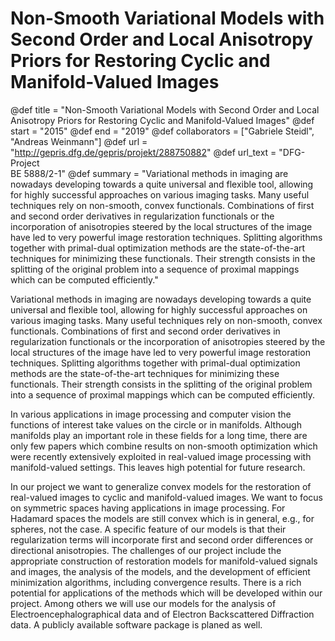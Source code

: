 # Non-Smooth Variational Models with Second Order and Local Anisotropy Priors for Restoring Cyclic and Manifold-Valued Images

@def title = "Non-Smooth Variational Models with Second Order and Local Anisotropy Priors for Restoring Cyclic and Manifold-Valued Images"
@def start = "2015"
@def end = "2019"
@def collaborators = ["Gabriele Steidl", "Andreas Weinmann"]
@def url = "http://gepris.dfg.de/gepris/projekt/288750882"
@def url_text = "DFG-Project<br>BE 5888/2-1"
@def summary = "Variational methods in imaging are nowadays developing towards a quite universal and flexible tool, allowing for highly successful approaches on various imaging tasks. Many useful techniques rely on non-smooth, convex functionals. Combinations of first and second order derivatives in regularization functionals or the incorporation of anisotropies steered by the local structures of the image have led to very powerful image restoration techniques. Splitting algorithms together with primal-dual optimization methods are the state-of-the-art techniques for minimizing these functionals. Their strength consists in the splitting of the original problem into a sequence of proximal mappings which can be computed efficiently."

Variational methods in imaging are nowadays developing towards a quite universal and flexible tool, allowing for highly successful approaches on various imaging tasks. Many useful techniques rely on non-smooth, convex functionals. Combinations of first and second order derivatives in regularization functionals or the incorporation of anisotropies steered by the local structures of the image have led to very powerful image restoration techniques. Splitting algorithms together with primal-dual optimization methods are the state-of-the-art techniques for minimizing these functionals. Their strength consists in the splitting of the original problem into a sequence of proximal mappings which can be computed efficiently.

In various applications in image processing and computer vision the functions of interest take values on the circle or in manifolds. Although manifolds play an important role in these fields for a long time, there are only few papers which combine results on non-smooth optimization which were recently extensively exploited in real-valued image processing with manifold-valued settings. This leaves high potential for future research.

In our project we want to generalize convex models for the restoration of real-valued images to cyclic and manifold-valued images. We want to focus on symmetric spaces having applications in image processing. For Hadamard spaces the models are still convex which is in general, e.g., for spheres, not the case. A specific feature of our models is that their regularization terms will incorporate first and second order differences or directional anisotropies. The challenges of our project include the appropriate construction of restoration models for manifold-valued signals and images, the analysis of the models, and the development of efficient minimization algorithms, including convergence results. There is a rich potential for applications of the methods which will be developed within our project. Among others we will use our models for the analysis of Electroencephalographical data and of Electron Backscattered Diffraction data. A publicly available software package is planed as well.
